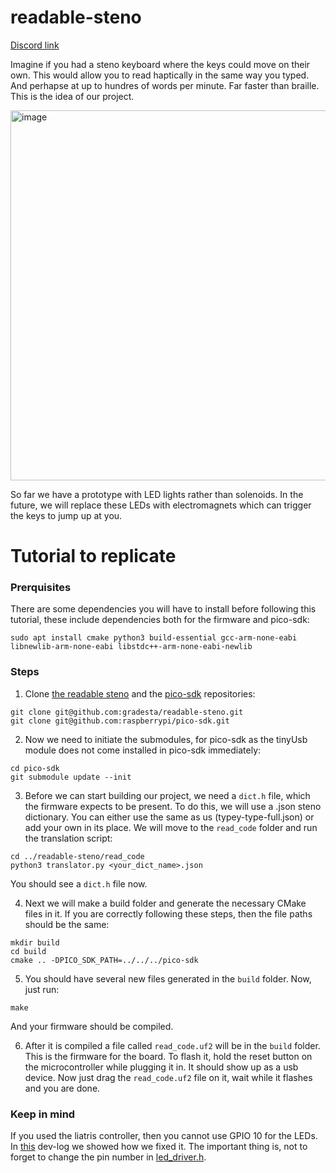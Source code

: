 # readable-steno

[Discord link](https://discord.com/channels/136953735426473984/1390298469813452810)

Imagine if you had a steno keyboard where the keys could move on their own. This would allow you to read haptically in the same way you typed. And perhapse at up to hundres of words per minute. Far faster than braille. This is the idea of our project. 

<img width="1200" height="592" alt="image" src="https://github.com/user-attachments/assets/336b565a-e12b-42d2-8278-ccda3fd47217" />

So far we have a prototype with LED lights rather than solenoids. In the future, we will replace these LEDs with electromagnets which can trigger the keys to jump up at you.


# Tutorial to replicate
### Prerquisites
There are some dependencies you will have to install before following this tutorial, these include dependencies both for the firmware and pico-sdk:
```
sudo apt install cmake python3 build-essential gcc-arm-none-eabi libnewlib-arm-none-eabi libstdc++-arm-none-eabi-newlib
```
### Steps
1. Clone [the readable steno](https://github.com/gradesta/readable-steno#) and the [pico-sdk](https://github.com/raspberrypi/pico-sdk#) repositories: 
```
git clone git@github.com:gradesta/readable-steno.git
git clone git@github.com:raspberrypi/pico-sdk.git
```
2. Now we need to initiate the submodules, for pico-sdk as the tinyUsb module does not come installed in pico-sdk immediately:
```
cd pico-sdk
git submodule update --init
```

3. Before we can start building our project, we need a `dict.h` file, which the firmware expects to be present. To do this, we will use a .json steno dictionary. You can either use the same as us (typey-type-full.json) or add your own in its place. We will move to the `read_code` folder and run the translation script:
```
cd ../readable-steno/read_code
python3 translator.py <your_dict_name>.json
```
You should see a `dict.h` file now.


4. Next we will make a build folder and generate the necessary CMake files in it. If you are correctly following these steps, then the file paths should be the same:
```
mkdir build
cd build
cmake .. -DPICO_SDK_PATH=../../../pico-sdk
```

5. You should have several new files generated in the `build` folder. Now, just run:
```
make
```
And your firmware should be compiled.

6. After it is compiled a file called `read_code.uf2` will be in the `build` folder. This is the firmware for the board. To flash it, hold the reset button on the microcontroller while plugging it in. It should show up as a usb device. Now just drag the `read_code.uf2` file on it, wait while it flashes and you are done.

### Keep in mind
If you used the liatris  controller, then you cannot use GPIO 10 for the LEDs. In [this](https://github.com/gradesta/readable-steno/blob/main/dev_log/%235-11_08_2025-15_08_2025.md) dev-log we showed how we fixed it. The important thing is, not to forget to change the pin number in [led_driver.h](https://github.com/gradesta/readable-steno/blob/main/read_code/led_driver.h). 
